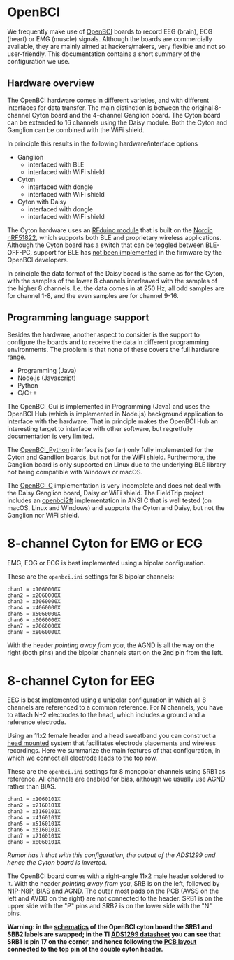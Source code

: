 # OpenBCI

We frequently make use of [OpenBCI](https://openbci.com) boards to record EEG (brain), ECG (heart) or EMG (muscle) signals. Although the boards are commercially available, they are mainly aimed at hackers/makers, very flexible and not so user-friendly. This documentation contains a short summary of the configuration we use.

## Hardware overview

The OpenBCI hardware comes in different varieties, and with different interfaces for data transfer. The main distinction is between the original 8-channel Cyton board and the 4-channel Ganglion board. The Cyton board can be extended to 16 channels using the Daisy module. Both the Cyton and Ganglion can be combined with the WiFi shield.

In principle this results in the following hardware/interface options

- Ganglion
  - interfaced with BLE
  - interfaced with WiFi shield
- Cyton
  - interfaced with dongle
  - interfaced with WiFi shield
- Cyton with Daisy
  - interfaced with dongle
  - interfaced with WiFi shield

The Cyton hardware uses an [RFduino module](https://www.sparkfun.com/products/retired/13219) that is built on the [Nordic nRF51822](https://www.nordicsemi.com/Products/Low-power-short-range-wireless/nRF51822), which supports both BLE and proprietary wireless applications. Although the Cyton board has a switch that can be toggled between BLE-OFF-PC, support for BLE has [not been implemented](https://docs.openbci.com/Hardware/04-Cyton_Bluetooth) in the firmware by the OpenBCI developers.

In principle the data format of the Daisy board is the same as for the Cyton, with the samples of the lower 8 channels interleaved with the samples of the higher 8 channels. I.e. the data comes in at 250 Hz, all odd samples are for channel 1-8, and the even samples are for channel 9-16.

## Programming language support

Besides the hardware, another aspect to consider is the support to configure the boards and to receive the data in different programming environments. The problem is that none of these covers the full hardware range.

- Programming (Java)
- Node.js (Javascript)
- Python
- C/C++

The OpenBCI_Gui is implemented in Programming (Java) and uses the OpenBCI Hub (which is implemented in Node.js) background application to interface with the hardware. That in principle makes the OpenBCI Hub an interesting target to interface with other software, but regretfully documentation is very limited.

The [OpenBCI_Python](https://github.com/OpenBCI/OpenBCI_C) interface is (so far) only fully implemented for the Cyton and Gandlion boards, but not for the WiFi shield. Furthermore, the Ganglion board is only supported on Linux due to the underlying BLE library not being compatible with Windows or macOS.

The [OpenBCI_C](https://github.com/OpenBCI/OpenBCI_C) implementation is very incomplete and does not deal with the Daisy Ganglion board, Daisy or WiFi shield. The FieldTrip project includes an [openbci2ft](http://www.fieldtriptoolbox.org/development/realtime/openbci/) implementation in ANSI C that is well tested (on macOS, Linux and Windows) and supports the Cyton and Daisy, but not the Ganglion nor WiFi shield.

# 8-channel Cyton for EMG or ECG

EMG, EOG or ECG is best implemented using a bipolar configuration.

These are the `openbci.ini` settings for 8 bipolar channels:

    chan1 = x1060000X
    chan2 = x2060000X
    chan3 = x3060000X
    chan4 = x4060000X
    chan5 = x5060000X
    chan6 = x6060000X
    chan7 = x7060000X
    chan8 = x8060000X

With the header _pointing away from you_, the AGND is all the way on the right (both pins) and the bipolar channels start on the 2nd pin from the left.

# 8-channel Cyton for EEG

EEG is best implemented using a unipolar configuration in which all 8 channels are referenced to a common reference. For N channels, you have to attach N+2 electrodes to the head, which includes a ground and a reference electrode.

Using an 11x2 female header and a head sweatband you can construct a [head mounted](../hardware/openbci_headband) system that facilitates electrode placements and wireless recordings. Here we summarize the main features of that configuration, in which we connect all electrode leads to the top row.

These are the `openbci.ini` settings for 8 monopolar channels using SRB1 as reference. All channels are enabled for bias, although we usually use AGND rather than BIAS.

    chan1 = x1060101X
    chan2 = x2160101X
    chan3 = x3160101X
    chan4 = x4160101X
    chan5 = x5160101X
    chan6 = x6160101X
    chan7 = x7160101X
    chan8 = x8060101X

_Rumor has it that with this configuration, the output of the ADS1299 and hence the Cyton board is inverted._

The OpenBCI board comes with a right-angle 11x2 male header soldered to it. With the header _pointing away from you_, SRB is on the left, followed by N1P-N8P, BIAS and AGND. The outer most pads on the PCB (AVSS on the left and AVDD on the right) are not connected to the header. SRB1 is on the upper side with the "P" pins and SRB2 is on the lower side with the "N" pins.

**Warning: in the [schematics](https://raw.githubusercontent.com/OpenBCI/Docs/master/assets/images/OBCI_V3_32bit-Schematic.jpg) of the OpenBCI cyton board the SRB1 and SBB2 labels are swapped; in the TI [ADS1299 datasheet](http://www.ti.com/lit/ds/symlink/ads1299.pdf) you can see that SRB1 is pin 17 on the corner, and hence following the [PCB layout](https://raw.githubusercontent.com/OpenBCI/Docs/master/assets/images/OBCI_32bit_layerTop.jpg) connected to the top pin of the double cyton header.**
